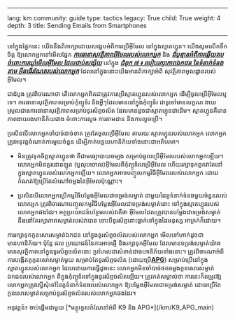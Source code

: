 

---

lang: km
community: guide
type: tactics
legacy: True
child: True
weight: 4
depth: 3
title: Sending Emails from Smartphones

---

នៅក្នុងផ្នែកនេះ យើងនឹងពិភាក្សាដោយសង្ខេបអំពីការប្រើអ៊ីមែល នៅក្នុងស្មាតហ្វូន។ យើងសូមលើកទឹកចិត្ត ឱ្យលោកអ្នកទៅមើលផ្នែក [***ការធានាសុវត្ថិភាពអ៊ីមែលរបស់លោកអ្នក***](/km/chapter_7_1) និង [***ដំបូន្មានអំពីការឆ្លើយតប ចំពោះការឃ្លាំមើលអ៊ីមែល ដែលជាប់សង្ស័យ***](/km/chapter_7_2) នៅក្នុង [***ជំពូក ៧ ៖ របៀបរក្សាភាពឯកជន នៃទំនាក់ទំនងតាម               អ៊ីនធើរណែតរបស់លោកអ្នក***](/km/chapter-7) ដែលនៅក្នុងនោះយើងមានពិភាក្សាអំពី សុវត្ថិភាពមូលដ្ឋានរបស់អ៊ីមែល។

ជាដំបូង ត្រូវពិចារណាថា តើលោកអ្នកពិតជាត្រូវការប្រើស្មាតហ្វូនរបស់លោកអ្នក ដើម្បីចូលប្រើអ៊ីមែលឬទេ។ ការធានាសុវត្ថិភាពសម្រាប់កុំព្យូទ័រ និងអ្វីៗដែលមាននៅក្នុងកុំព្យូទ័រ ជាទូទៅមានលក្ខណៈងាយស្រួលជាងការធានាសុវត្ថិភាពសម្រាប់ទូរស័ព្ទចល័ត  ដែលមានដូចជាស្មាតហ្វូនជាដើម។ ស្មាតហ្វូនគឺមានភាពងាយរងហានិភ័យជាង ចំពោះការលួច ការតាមដាន និងការលួចប្រើ។

ប្រសិនបើលោកអ្នកចាំបាច់ដាច់ខាត ត្រូវតែចូលប្រើអ៊ីមែល តាមរយៈស្មាតហ្វូនរបស់លោកអ្នក  លោកអ្នកត្រូវអនុវត្តចំណាត់ការមួយចំនួន ដើម្បីកាត់បន្ថយហានិភ័យទាំងនោះជាអតិបរមា។

- មិនត្រូវទុកចិត្តស្មាតហ្វូនថា គឺជាមធ្យោបាយចម្បង សម្រាប់ចូលប្រើអ៊ីមែលរបស់លោកអ្នកឡើយ។ លោកអ្នកមិនគួរដោនឡូត (ឬលុបចោល)អ៊ីមែលពីកុំព្យូទ័របម្រើអ៊ីមែល ហើយរក្សាទុកពួកវាតែនៅក្នុងស្មាតហ្វូនរបស់លោកអ្នកឡើយ។ លោកអ្នកអាចបញ្ចូលកម្មវិធីអ៊ីមែលរបស់លោកអ្នក ដោយកំណត់ឱ្យប្រើតែសំណៅចម្លងនៃអ៊ីមែលប៉ុណ្ណោះ។

- ប្រសិនបើលោកអ្នកប្រើកម្មវិធីបម្លែងអ៊ីមែលជាទម្រង់សម្ងាត់ ជាមួយដៃគូទំនាក់ទំនងមួយចំនួនរបស់លោកអ្នក ត្រូវពិចារណាបញ្ចូលកម្មវិធីបម្លែងអ៊ីមែលជាទម្រង់សម្ងាត់នោះ ទៅក្នុងស្មាតហ្វូនរបស់លោកអ្នកផងដែរ។ អត្ថប្រយោជន៍បន្ថែមរបស់វាគឺថា     អ៊ីមែលដែលត្រូវបានបម្លែងជាទម្រង់សម្ងាត់ នឹងនៅតែរក្សាភាពសម្ងាត់របស់វាបាន ទោះបីទូរស័ព្ទនោះធ្លាក់ទៅក្នុងដៃមនុស្ស     អាក្រក់ក៏ដោយ។

ការរក្សាទុកកូនសោរសម្ងាត់ឯកជន នៅក្នុងទូរស័ព្ទចល័តរបស់លោកអ្នក មើលទៅហាក់ដូចជាមានហានិភ័យ។ ប៉ុន្តែ ផល         ប្រយោជន៍នៃការអាចផ្ញើ និងរក្សាទុកអ៊ីមែល ដែលមានទម្រង់សម្ងាត់យ៉ាងមានសុវត្ថិភាពនៅក្នុងទូរស័ព្ទចល័តនោះ ប្រហែលជាសំខាន់ជាងហានិភ័យទាំងនោះ។ ត្រូវពិចារណាអំពីការបង្កើតគូកូនសោសម្ងាត់មួយ សម្រាប់តែទូរស័ព្ទចល័ត (ដោយប្រើ[**APG**](/km/APG_main)) សម្រាប់ប្រើនៅក្នុងស្មាតហ្វូនរបស់លោកអ្នក ដែលដោយការធ្វើដូចនេះ លោកអ្នកមិនចាំបាច់ថតចម្លងកូនសោរសម្ងាត់ឯកជនរបស់លោកអ្នក ពីក្នុងកុំព្យូទ័រទៅក្នុងទូរស័ព្ទចល័តឡើយ។ ត្រូវកត់សម្គាល់ថា ការនេះក៏តម្រូវឱ្យលោកអ្នកត្រូវស្នើសុំទៅដៃគូទំនាក់ទំនងរបស់លោកអ្នក ឱ្យបម្លែងអ៊ីមែលជាទម្រង់សម្ងាត់ ដោយប្រើតែកូនសោសម្ងាត់សម្រាប់ទូរស័ព្ទចល័តរបស់លោកអ្នកផងដែរ។ 

<div class=getstarted markdown=1>
អនុវត្តន៍៖ ចាប់ផ្តើមជាមួយ [*មគ្គុទ្ទេសក៍ណែនាំអំពី K9 និង APG*](/km/K9_APG_main)
</div>

